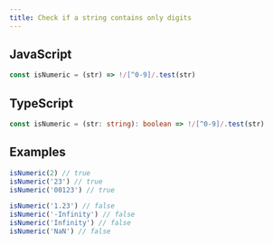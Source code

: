 ```yaml
---
title: Check if a string contains only digits
---
```


## JavaScript
```js
const isNumeric = (str) => !/[^0-9]/.test(str)
```

## TypeScript
```ts
const isNumeric = (str: string): boolean => !/[^0-9]/.test(str)
```

## Examples
```js
isNumeric(2) // true
isNumeric('23') // true
isNumeric('00123') // true

isNumeric('1.23') // false
isNumeric('-Infinity') // false
isNumeric('Infinity') // false
isNumeric('NaN') // false
```
